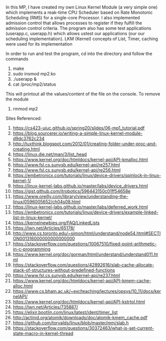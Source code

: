 In this MP, I have created my own Linux Kernel Module (a very simple one) which implements a reak-time CPU Scheduler based on Rate Monotonic Scheduling (RMS) for a single-core Processor. I also implemented admission control that allows processes to register if they fulfill the admission control criteria. The program also has some test applications (userapp.c, userapp.h) which allows ustest our applications (our our scheduling implementation). LKM (Kernel) concepts of List, Timer, caching were used for its implementation 

In order to run and test the program, cd into the directory and follow the commands
1. make
2. sudo insmod mp2.ko
3. ./userapp &
4. cat /proc/mp2/status 

This will printout all the values/content of the file on the console.
To remove the module
1. rmmod mp2


Sites Referenced:
1. https://cs423-uiuc.github.io/spring20/slides/06-mp1_tutorial.pdf
2. https://blog.sourcerer.io/writing-a-simple-linux-kernel-module-d9dc3762c234
3. http://tuxthink.blogspot.com/2012/01/creating-folder-under-proc-and-creating.html
4. https://linux.die.net/man/3/list_head
5. https://www.kernel.org/doc/htmldocs/kernel-api/API-kmalloc.html
6. https://www.fsl.cs.sunysb.edu/kernel-api/re257.html
7. https://www.fsl.cs.sunysb.edu/kernel-api/re256.html
8. https://embetronicx.com/tutorials/linux/device-drivers/spinlock-in-linux-kernel-1/
9. https://linux-kernel-labs.github.io/master/labs/device_drivers.html
10. https://gist.github.com/itrobotics/596443150c01ff54658e
11. https://www.oreilly.com/library/view/understanding-the-linux/0596005652/ch04s08.html
12. https://linux-kernel-labs.github.io/master/labs/deferred_work.html
13. https://embetronicx.com/tutorials/linux/device-drivers/example-linked-list-in-linux-kernel/
14. https://kernelnewbies.org/FAQ/LinkedLists
15. https://lwn.net/Articles/65178/
16. http://www.cs.toronto.edu/~simon/html/understand/node54.html#SECTION001316000000000000000
17. https://stackoverflow.com/questions/10067510/fixed-point-arithmetic-in-c-programming
18. https://www.kernel.org/doc/gorman/html/understand/understand011.html
19. https://stackoverflow.com/questions/42892616/slab-cache-allocate-stack-of-structures-without-predefined-functions
20. https://www.fsl.cs.sunysb.edu/kernel-api/re237.html
21. https://www.kernel.org/doc/htmldocs/kernel-api/API-kmem-cache-alloc.html
22. https://www.cs.bham.ac.uk/~exr/teaching/lectures/opsys/10_11/docs/kernelAPI/
23. https://www.kernel.org/doc/htmldocs/kernel-api/API-kstrtol.html
24. https://lwn.net/Articles/735887/
25. https://elixir.bootlin.com/linux/latest/ident/timer_list
26. http://actinid.org/atomik/downloads/doc/atomik-kmem_cache.pdf
27. https://github.com/torvalds/linux/blob/master/mm/slab.h
28. https://stackoverflow.com/questions/30372463/what-is-set-current-state-macro-in-kernel-thread

